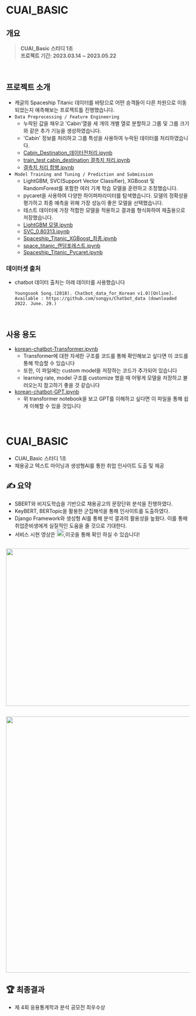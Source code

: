 # CUAI_BASIC

## 개요
> **CUAI_Basic 스터디 1조** <br/> 
> **프로젝트 기간: 2023.03.14 ~ 2023.05.22** <br/>

<br>

## 프로젝트 소개
- 캐글의 Spaceship Titanic 데이터를 바탕으로 어떤 승객들이 다른 차원으로 이동되었는지 예측해보는 프로젝트틀 진행했습니다.
- `Data Preprocessing / Feature Engineering`
  - 누락된 값을 채우고 'Cabin'열을 세 개의 개별 열로 분할하고 그룹 및 그룹 크기와 같은 추가 기능을 생성하였습니다.
  - 'Cabin' 정보를 처리하고 그룹 특성을 사용하여 누락된 데이터를 처리하였습니다.
  - [Cabin_Destination_데이터전처리.ipynb](https://github.com/jsh1021902/CUAI_BASIC/blob/main/%EA%B3%B5%EB%AA%A8%EC%A0%84/%EC%B5%9C%EC%A2%85%20%EC%A0%84%EC%B2%98%EB%A6%AC/Cabin_Destination_%EB%8D%B0%EC%9D%B4%ED%84%B0%EC%A0%84%EC%B2%98%EB%A6%AC.ipynb)
  - [train_test cabin_destination 결측치 처리.ipynb](https://github.com/jsh1021902/CUAI_BASIC/blob/main/%EA%B3%B5%EB%AA%A8%EC%A0%84/%EC%B5%9C%EC%A2%85%20%EC%A0%84%EC%B2%98%EB%A6%AC/train_test%20cabin_destination%20%EA%B2%B0%EC%B8%A1%EC%B9%98%20%EC%B2%98%EB%A6%AC.ipynb)
  - [결측치 처리 합병.ipynb](https://github.com/jsh1021902/CUAI_BASIC/blob/main/%EA%B3%B5%EB%AA%A8%EC%A0%84/%EC%B5%9C%EC%A2%85%20%EC%A0%84%EC%B2%98%EB%A6%AC/%EA%B2%B0%EC%B8%A1%EC%B9%98%20%EC%B2%98%EB%A6%AC%20%ED%95%A9%EB%B3%91.ipynb)
- `Model Training and Tuning / Prediction and Submission`
  - LightGBM, SVC(Support Vector Classifier), XGBoost 및 RandomForest를 포함한 여러 기계 학습 모델을 훈련하고 조정했습니다.
  - pycaret을 사용하여 다양한 하이퍼파라미터를 탐색했습니다. 모델의 정확성을 평가하고 최종 예측을 위해 가장 성능이 좋은 모델을 선택했습니다.
  - 테스트 데이터에 가장 적합한 모델을 적용하고 결과를 형식화하여 제출용으로 저장했습니다.
  - [LightGBM 모델.ipynb](https://github.com/jsh1021902/CUAI_BASIC/blob/main/%EA%B3%B5%EB%AA%A8%EC%A0%84/%EC%B5%9C%EC%A2%85%20%EC%A0%84%EC%B2%98%EB%A6%AC/LightGBM%20%EB%AA%A8%EB%8D%B8.ipynb)
  - [SVC_0.80313.ipynb](https://github.com/jsh1021902/CUAI_BASIC/blob/main/%EA%B3%B5%EB%AA%A8%EC%A0%84/%EC%B5%9C%EC%A2%85%20%EC%A0%84%EC%B2%98%EB%A6%AC/SVC_0.80313.ipynb)
  - [Spaceship_Titanic_XGBoost_최종.ipynb](https://github.com/jsh1021902/CUAI_BASIC/blob/main/%EA%B3%B5%EB%AA%A8%EC%A0%84/%EC%B5%9C%EC%A2%85%20%EC%A0%84%EC%B2%98%EB%A6%AC/Spaceship_Titanic_XGBoost_%EC%B5%9C%EC%A2%85.ipynb)
  - [space_titanic_랜덤포레스트.ipynb](https://github.com/jsh1021902/CUAI_BASIC/blob/main/%EA%B3%B5%EB%AA%A8%EC%A0%84/%EC%B5%9C%EC%A2%85%20%EC%A0%84%EC%B2%98%EB%A6%AC/space_titanic_%EB%9E%9C%EB%8D%A4%ED%8F%AC%EB%A0%88%EC%8A%A4%ED%8A%B8.ipynb)
  - [Spaceship_Titanic_Pycaret.ipynb](https://github.com/jsh1021902/CUAI_BASIC/blob/main/%EA%B3%B5%EB%AA%A8%EC%A0%84/%EC%B5%9C%EC%A2%85%20%EC%A0%84%EC%B2%98%EB%A6%AC/Spaceship_Titanic_Pycaret.ipynb)



### 데이터셋 출처
- chatbot 데이터 출처는 아래 데이터를 사용했습니다
  ```text
  Youngsook Song.(2018). Chatbot_data_for_Korean v1.0)[Online].
  Available : https://github.com/songys/Chatbot_data (downloaded 2022. June. 29.)
  ```
<br>

## 사용 용도
- [korean-chatbot-Transformer.ipynb](korean-chatbot-Transformer.ipynb)
  - Transformer에 대한 자세한 구조를 코드를 통해 확인해보고 싶다면 이 코드를 통해 학습할 수 있습니다
  - 또한, 이 파일에는 custom model을 저장하는 코드가 추가되어 있습니다
  - learning rate, model 구조를 customize 했을 때 어떻게 모델을 저장하고 불러오는지 참고하기 좋을 것 같습니다
- [korean-chatbot-GPT.ipynb](korean-chatbot-GPT.ipynb)
  - 위 transformer notebook을 보고 GPT를 이해하고 싶다면 이 파일을 통해 쉽게 이해할 수 있을 것입니다

<br>

# CUAI_BASIC
- CUAI_Basic 스터디 1조
- 채용공고 텍스트 마이닝과 생성형AI를 통한 취업 인사이트 도출 및 제공 

## ✍ 요약
- SBERT와 비지도학습을 기반으로 채용공고의 문장단위 분석을 진행하였다.
- KeyBERT, BERTopic을 활용한 군집해석을 통해 인사이트를 도출하였다.
- Django Framework와 생성형 AI를 통해 분석 결과의 활용성을 높혔다. 이를 통해 취업준비생에게 실질적인 도움을 줄 것으로 기대한다.
- 서비스 시현 영상은 <a href="https://youtu.be/UoOJSfqcg98?si=edA7vfTpR70IqVL4"> <img src="https://img.shields.io/badge/-video-8AC926?style=for-the-badge" height="20px" style="margin-bottom: -5px" /> </a>이곳을 통해 확인 하실 수 있습니다!

##
<img src="https://github.com/tgwon/Recruitment_Text_Mining/assets/102985590/0d82da35-9e6e-44b3-87ef-27937bcb28b8"  width="760" height="430">

##
<a href="https://youtu.be/UoOJSfqcg98?si=edA7vfTpR70IqVL4">
  <img src="https://github.com/tgwon/Recruitment_Text_Mining/assets/102985590/8f9e24ab-ebdb-41da-a64c-19e4f3c8153d"  width="830" height="700">
</a>

## 🏆 최종결과
- 제 4회 응용통계학과 분석 공모전 최우수상
